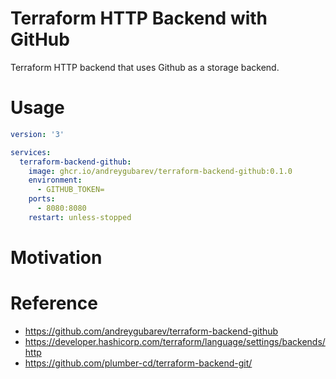 # Terraform HTTP Backend with GitHub

Terraform HTTP backend that uses Github as a storage backend.

# Usage

```yaml
version: '3'

services:
  terraform-backend-github:
    image: ghcr.io/andreygubarev/terraform-backend-github:0.1.0
    environment:
      - GITHUB_TOKEN=
    ports:
      - 8080:8080
    restart: unless-stopped
```

# Motivation

# Reference

- https://github.com/andreygubarev/terraform-backend-github
- https://developer.hashicorp.com/terraform/language/settings/backends/http
- https://github.com/plumber-cd/terraform-backend-git/
